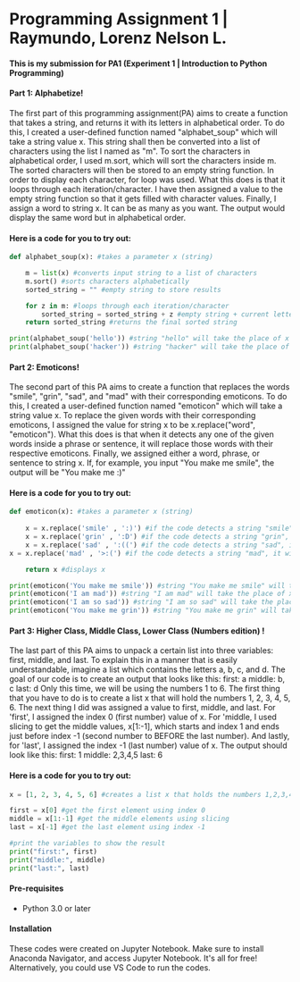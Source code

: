 # Programming Assignment 1 | Raymundo, Lorenz Nelson L.
#### This is my submission for PA1 (Experiment 1 | Introduction to Python Programming)
#### Part 1: Alphabetize!
The first part of this programming assignment(PA) aims to create a function that takes a string, and returns it with its letters in alphabetical order. 
To do this, I created a user-defined function named "alphabet_soup" which will take a string value x. This string shall then be converted into a list of characters using the list I named as "m". 
To sort the characters in alphabetical order, I used m.sort, which will sort the characters inside m. The sorted characters will then be stored to an empty string function.
In order to display each character, for loop was used. What this does is that it loops through each iteration/character.
I have then assigned a value to the empty string function so that it gets filled with character values.
Finally, I assign a word to string x. It can be as many as you want. The output would display the same word but in alphabetical order.

#### Here is a code for you to try out:

```Python
def alphabet_soup(x): #takes a parameter x (string)

    m = list(x) #converts input string to a list of characters
    m.sort() #sorts characters alphabetically
    sorted_string = "" #empty string to store results

    for z in m: #loops through each iteration/character
        sorted_string = sorted_string + z #empty string + current letter z
    return sorted_string #returns the final sorted string

print(alphabet_soup('hello')) #string "hello" will take the place of x
print(alphabet_soup('hacker')) #string "hacker" will take the place of x
```


#### Part 2: Emoticons!
The second part of this PA aims to create a function that replaces the words "smile", "grin", "sad", and "mad" with their corresponding emoticons.
To do this, I created a user-defined function named "emoticon" which will take a string value x. 
To replace the given words with their corresponding emoticons, I assigned the value for string x to be x.replace("word", "emoticon"). What this does is that when it detects any one of the given words inside a phrase or sentence, it will replace those words with their respective emoticons.
Finally, we assigned either a word, phrase, or sentence to string x. If, for example, you input "You make me smile", the output will be "You make me :)"

#### Here is a code for you to try out:

```Python
def emoticon(x): #takes a parameter x (string)
    
    x = x.replace('smile' , ':)') #if the code detects a string "smile", it will replace it with :)
    x = x.replace('grin' , ':D') #if the code detects a string "grin", it will replace it with :D
    x = x.replace('sad' , ':((') #if the code detects a string "sad", it will replace it with :((
x = x.replace('mad' , '>:(') #if the code detects a string "mad", it will replace it with >:(

    return x #displays x

print(emoticon('You make me smile')) #string "You make me smile" will take the place of x
print(emoticon('I am mad')) #string "I am mad" will take the place of x
print(emoticon('I am so sad')) #string "I am so sad" will take the place of x
print(emoticon('You make me grin')) #string "You make me grin" will take the place of x
```

#### Part 3: Higher Class, Middle Class, Lower Class (Numbers edition) !
The last part of this PA aims to unpack a certain list into three variables: first, middle, and last. To explain this in a manner that is easily understandable, imagine a list which contains the letters a, b, c, and d. The goal of our code is to create an output that looks like this:
first: a
middle: b, c
last: d
Only this time, we will be using the numbers 1 to 6.
The first thing that you have to do is to create a list x that will hold the numbers 1, 2, 3, 4, 5, 6.
The next thing I did was assigned a value to first, middle, and last. For 'first', I assigned the index 0 (first number) value of x. For 'middle, I used slicing to get the middle values, x[1:-1], which starts and index 1 and ends just before index -1 (second number to BEFORE the last number). And lastly, for 'last', I assigned the index -1 (last number) value of x. 
The output should look like this:
first: 1
middle: 2,3,4,5
last: 6

#### Here is a code for you to try out:
```Python
x = [1, 2, 3, 4, 5, 6] #creates a list x that holds the numbers 1,2,3,4,5,6

first = x[0] #get the first element using index 0
middle = x[1:-1] #get the middle elements using slicing 
last = x[-1] #get the last element using index -1

#print the variables to show the result
print("first:", first)
print("middle:", middle)
print("last:", last)
```

#### Pre-requisites
- Python 3.0 or later

#### Installation
These codes were created on Jupyter Notebook. Make sure to install Anaconda Navigator, and access Jupyter Notebook. It's all for free! Alternatively, you could use VS Code to run the codes.




